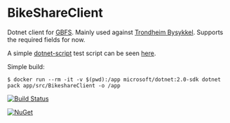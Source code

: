 BikeShareClient
===

Dotnet client for [GBFS](https://github.com/NABSA/gbfs).
Mainly used against [Trondheim Bysykkel](https://trondheimbysykkel.no/open-data).
Supports the required fields for now. 

A simple [dotnet-script](https://github.com/filipw/dotnet-script) test script can be seen [here](https://github.com/andmos/BikeshareClient/blob/master/src/TestScript/main.csx). 

Simple build:
```
$ docker run --rm -it -v $(pwd):/app microsoft/dotnet:2.0-sdk dotnet pack app/src/BikeshareClient -o /app
```

[![Build Status](https://travis-ci.org/andmos/BikeshareClient.svg?branch=master)](https://travis-ci.org/andmos/BikeshareClient)

[![NuGet](https://img.shields.io/nuget/v/BikeshareClient.svg)](https://www.nuget.org/packages/BikeshareClient/)